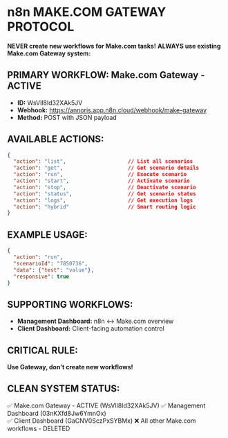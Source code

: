 # n8n MAKE.COM GATEWAY PROTOCOL

**NEVER create new workflows for Make.com tasks!**
**ALWAYS use existing Make.com Gateway system:**

## PRIMARY WORKFLOW: Make.com Gateway - ACTIVE
- **ID:** WsVlI8ld32XAk5JV
- **Webhook:** https://annoris.app.n8n.cloud/webhook/make-gateway
- **Method:** POST with JSON payload

## AVAILABLE ACTIONS:
```json
{
  "action": "list",                    // List all scenarios
  "action": "get",                     // Get scenario details
  "action": "run",                     // Execute scenario
  "action": "start",                   // Activate scenario  
  "action": "stop",                    // Deactivate scenario
  "action": "status",                  // Get scenario status
  "action": "logs",                    // Get execution logs
  "action": "hybrid"                   // Smart routing logic
}
```

## EXAMPLE USAGE:
```json
{
  "action": "run",
  "scenarioId": "7850736", 
  "data": {"test": "value"},
  "responsive": true
}
```

## SUPPORTING WORKFLOWS:
- **Management Dashboard:** n8n ↔ Make.com overview
- **Client Dashboard:** Client-facing automation control

## CRITICAL RULE:
**Use Gateway, don't create new workflows!**

## CLEAN SYSTEM STATUS:
✅ Make.com Gateway - ACTIVE (WsVlI8ld32XAk5JV)
✅ Management Dashboard (03nKXfd8Jw6YmnOx)  
✅ Client Dashboard (GaCNV0SczPxSYBMx)
❌ All other Make.com workflows - DELETED
